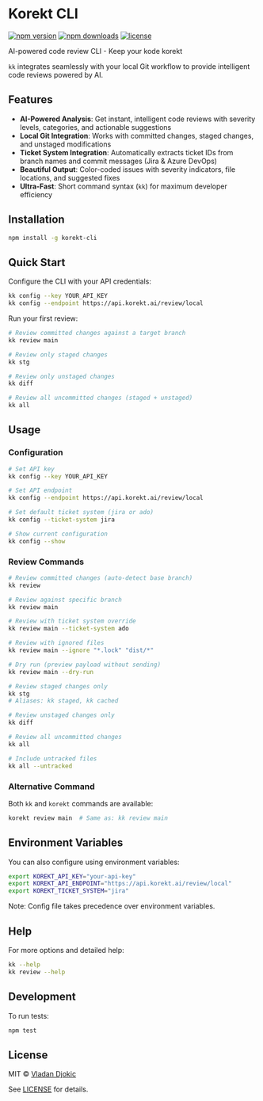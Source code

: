 # Korekt CLI

[![npm version](https://img.shields.io/npm/v/korekt-cli.svg)](https://www.npmjs.com/package/korekt-cli)
[![npm downloads](https://img.shields.io/npm/dm/korekt-cli.svg)](https://www.npmjs.com/package/korekt-cli)
[![license](https://img.shields.io/npm/l/korekt-cli.svg)](https://www.npmjs.com/package/korekt-cli)

AI-powered code review CLI - Keep your kode korekt

`kk` integrates seamlessly with your local Git workflow to provide intelligent code reviews powered by AI.

## Features

*   **AI-Powered Analysis**: Get instant, intelligent code reviews with severity levels, categories, and actionable suggestions
*   **Local Git Integration**: Works with committed changes, staged changes, and unstaged modifications
*   **Ticket System Integration**: Automatically extracts ticket IDs from branch names and commit messages (Jira & Azure DevOps)
*   **Beautiful Output**: Color-coded issues with severity indicators, file locations, and suggested fixes
*   **Ultra-Fast**: Short command syntax (`kk`) for maximum developer efficiency

## Installation

```bash
npm install -g korekt-cli
```

## Quick Start

Configure the CLI with your API credentials:

```bash
kk config --key YOUR_API_KEY
kk config --endpoint https://api.korekt.ai/review/local
```

Run your first review:

```bash
# Review committed changes against a target branch
kk review main

# Review only staged changes
kk stg

# Review only unstaged changes
kk diff

# Review all uncommitted changes (staged + unstaged)
kk all
```

## Usage

### Configuration

```bash
# Set API key
kk config --key YOUR_API_KEY

# Set API endpoint
kk config --endpoint https://api.korekt.ai/review/local

# Set default ticket system (jira or ado)
kk config --ticket-system jira

# Show current configuration
kk config --show
```

### Review Commands

```bash
# Review committed changes (auto-detect base branch)
kk review

# Review against specific branch
kk review main

# Review with ticket system override
kk review main --ticket-system ado

# Review with ignored files
kk review main --ignore "*.lock" "dist/*"

# Dry run (preview payload without sending)
kk review main --dry-run

# Review staged changes only
kk stg
# Aliases: kk staged, kk cached

# Review unstaged changes only
kk diff

# Review all uncommitted changes
kk all

# Include untracked files
kk all --untracked
```

### Alternative Command

Both `kk` and `korekt` commands are available:

```bash
korekt review main  # Same as: kk review main
```

## Environment Variables

You can also configure using environment variables:

```bash
export KOREKT_API_KEY="your-api-key"
export KOREKT_API_ENDPOINT="https://api.korekt.ai/review/local"
export KOREKT_TICKET_SYSTEM="jira"
```

Note: Config file takes precedence over environment variables.

## Help

For more options and detailed help:

```bash
kk --help
kk review --help
```

## Development

To run tests:
```bash
npm test
```

## License

MIT © [Vladan Djokic](https://korekt.ai)

See [LICENSE](./LICENSE) for details.
